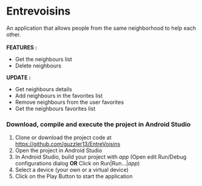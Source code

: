 # Entrevoisins

An application that allows people from the same neighborhood to help each other.<br><br>
<b>FEATURES :</b>
- Get the neighbours list
- Delete neighbours

<b>UPDATE :</b>
- Get neighbours details
- Add neighbours in the favorites list
- Remove neighbours from the user favorites
- Get the neighbours favorites list

<h3>Download, compile and execute the project in Android Studio</h3>

1. Clone or download the project code at https://github.com/guzzler13/EntreVoisins<br>
2. Open the project in Android Studio<br>
3. In Android Studio, build your project with <i>app</i> (Open edit Run/Debug configurations dialog <b>OR</b> Click on Run|Run...|<i>app</i>) <br>
4. Select a device (your own or a virtual device)
5. Click on the Play Button to start the application<br>